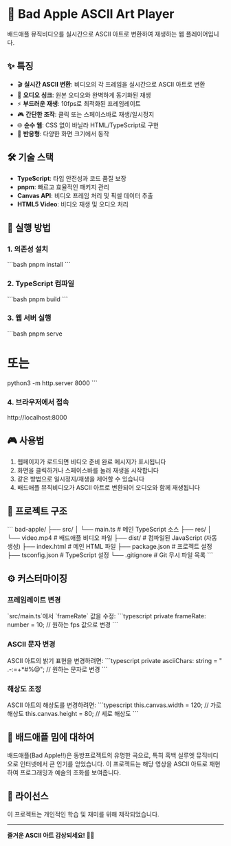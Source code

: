 # 🍎 Bad Apple ASCII Art Player

배드애플 뮤직비디오를 실시간으로 ASCII 아트로 변환하여 재생하는 웹 플레이어입니다.

## ✨ 특징

- 🎬 **실시간 ASCII 변환**: 비디오의 각 프레임을 실시간으로 ASCII 아트로 변환
- 🎵 **오디오 싱크**: 원본 오디오와 완벽하게 동기화된 재생
- ⚡ **부드러운 재생**: 10fps로 최적화된 프레임레이트
- 🎮 **간단한 조작**: 클릭 또는 스페이스바로 재생/일시정지
- 🌐 **순수 웹**: CSS 없이 바닐라 HTML/TypeScript로 구현
- 📱 **반응형**: 다양한 화면 크기에서 동작

## 🛠️ 기술 스택

- **TypeScript**: 타입 안전성과 코드 품질 보장
- **pnpm**: 빠르고 효율적인 패키지 관리
- **Canvas API**: 비디오 프레임 처리 및 픽셀 데이터 추출
- **HTML5 Video**: 비디오 재생 및 오디오 처리

## 🚀 실행 방법

### 1. 의존성 설치

\`\`\`bash
pnpm install
\`\`\`

### 2. TypeScript 컴파일

\`\`\`bash
pnpm build
\`\`\`

### 3. 웹 서버 실행

\`\`\`bash
pnpm serve

# 또는

python3 -m http.server 8000
\`\`\`

### 4. 브라우저에서 접속

http://localhost:8000

## 🎮 사용법

1. 웹페이지가 로드되면 비디오 준비 완료 메시지가 표시됩니다
2. 화면을 클릭하거나 스페이스바를 눌러 재생을 시작합니다
3. 같은 방법으로 일시정지/재생을 제어할 수 있습니다
4. 배드애플 뮤직비디오가 ASCII 아트로 변환되어 오디오와 함께 재생됩니다

## 📁 프로젝트 구조

\`\`\`
bad-apple/
├── src/
│ └── main.ts # 메인 TypeScript 소스
├── res/
│ └── video.mp4 # 배드애플 비디오 파일
├── dist/ # 컴파일된 JavaScript (자동 생성)
├── index.html # 메인 HTML 파일
├── package.json # 프로젝트 설정
├── tsconfig.json # TypeScript 설정
└── .gitignore # Git 무시 파일 목록
\`\`\`

## ⚙️ 커스터마이징

### 프레임레이트 변경

\`src/main.ts\`에서 \`frameRate\` 값을 수정:
\`\`\`typescript
private frameRate: number = 10; // 원하는 fps 값으로 변경
\`\`\`

### ASCII 문자 변경

ASCII 아트의 밝기 표현을 변경하려면:
\`\`\`typescript
private asciiChars: string = " .-:=+\*#%@"; // 원하는 문자로 변경
\`\`\`

### 해상도 조정

ASCII 아트의 해상도를 변경하려면:
\`\`\`typescript
this.canvas.width = 120; // 가로 해상도
this.canvas.height = 80; // 세로 해상도
\`\`\`

## 🎯 배드애플 밈에 대하여

배드애플(Bad Apple!!)은 동방프로젝트의 유명한 곡으로, 특히 흑백 실루엣 뮤직비디오로 인터넷에서 큰 인기를 얻었습니다. 이 프로젝트는 해당 영상을 ASCII 아트로 재현하여 프로그래밍과 예술의 조화를 보여줍니다.

## 📄 라이선스

이 프로젝트는 개인적인 학습 및 재미를 위해 제작되었습니다.

---

**즐거운 ASCII 아트 감상되세요! 🍎✨**
